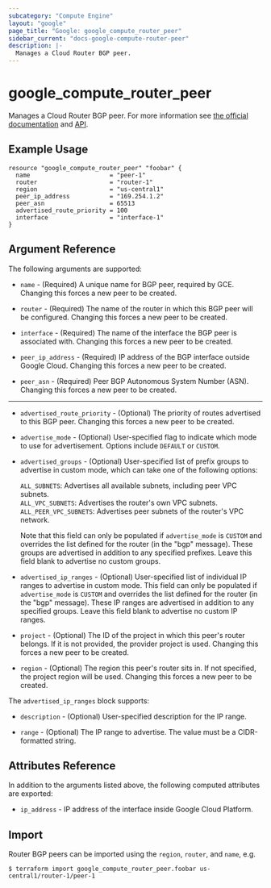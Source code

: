 ```yaml
---
subcategory: "Compute Engine"
layout: "google"
page_title: "Google: google_compute_router_peer"
sidebar_current: "docs-google-compute-router-peer"
description: |-
  Manages a Cloud Router BGP peer.
---
```


# google\_compute\_router\_peer

Manages a Cloud Router BGP peer. For more information see
[the official documentation](https://cloud.google.com/compute/docs/cloudrouter)
and
[API](https://cloud.google.com/compute/docs/reference/latest/routers).

## Example Usage

```hcl
resource "google_compute_router_peer" "foobar" {
  name                      = "peer-1"
  router                    = "router-1"
  region                    = "us-central1"
  peer_ip_address           = "169.254.1.2"
  peer_asn                  = 65513
  advertised_route_priority = 100
  interface                 = "interface-1"
}
```

## Argument Reference

The following arguments are supported:

* `name` - (Required) A unique name for BGP peer, required by GCE. Changing
    this forces a new peer to be created.

* `router` - (Required) The name of the router in which this BGP peer will be configured.
    Changing this forces a new peer to be created.

* `interface` - (Required) The name of the interface the BGP peer is associated with.
    Changing this forces a new peer to be created.

* `peer_ip_address` - (Required) IP address of the BGP interface outside Google Cloud.
    Changing this forces a new peer to be created.

* `peer_asn` - (Required) Peer BGP Autonomous System Number (ASN).
    Changing this forces a new peer to be created.

- - -

* `advertised_route_priority` - (Optional) The priority of routes advertised to this BGP peer.
    Changing this forces a new peer to be created.

* `advertise_mode` - (Optional) User-specified flag to indicate which mode to use for advertisement.
    Options include `DEFAULT` or `CUSTOM`.

* `advertised_groups` - (Optional) User-specified list of prefix groups to advertise in custom mode,
    which can take one of the following options:

    `ALL_SUBNETS`: Advertises all available subnets, including peer VPC subnets.  
    `ALL_VPC_SUBNETS`: Advertises the router's own VPC subnets.  
    `ALL_PEER_VPC_SUBNETS`: Advertises peer subnets of the router's VPC network.

    Note that this field can only be populated if `advertise_mode` is `CUSTOM` and overrides the list
    defined for the router (in the "bgp" message). These groups are advertised in addition to any
    specified prefixes. Leave this field blank to advertise no custom groups.

* `advertised_ip_ranges` - (Optional) User-specified list of individual IP ranges to advertise in
    custom mode. This field can only be populated if `advertise_mode` is `CUSTOM` and overrides
    the list defined for the router (in the "bgp" message). These IP ranges are advertised in
    addition to any specified groups. Leave this field blank to advertise no custom IP ranges.

* `project` - (Optional) The ID of the project in which this peer's router belongs. If it
    is not provided, the provider project is used. Changing this forces a new peer to be created.

* `region` - (Optional) The region this peer's router sits in. If not specified,
    the project region will be used. Changing this forces a new peer to be
    created.


The `advertised_ip_ranges` block supports:

* `description` -
  (Optional) User-specified description for the IP range.

* `range` -
  (Optional) The IP range to advertise. The value must be a CIDR-formatted string.


## Attributes Reference

In addition to the arguments listed above, the following computed attributes are
exported:

* `ip_address` - IP address of the interface inside Google Cloud Platform.

## Import

Router BGP peers can be imported using the `region`, `router`, and `name`, e.g.

```
$ terraform import google_compute_router_peer.foobar us-central1/router-1/peer-1
```
